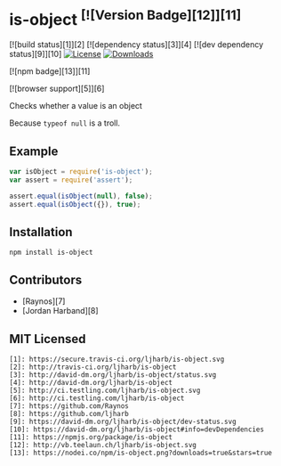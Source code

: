 # is-object <sup>[![Version Badge][12]][11]</sup>

[![build status][1]][2]
[![dependency status][3]][4]
[![dev dependency status][9]][10]
[![License][license-image]][license-url]
[![Downloads][downloads-image]][downloads-url]

[![npm badge][13]][11]

[![browser support][5]][6]

Checks whether a value is an object

Because `typeof null` is a troll.

## Example

```js
var isObject = require('is-object');
var assert = require('assert');

assert.equal(isObject(null), false);
assert.equal(isObject({}), true);
```

## Installation

`npm install is-object`

## Contributors

 - [Raynos][7]
 - [Jordan Harband][8]

## MIT Licensed

	[1]: https://secure.travis-ci.org/ljharb/is-object.svg
	[2]: http://travis-ci.org/ljharb/is-object
	[3]: http://david-dm.org/ljharb/is-object/status.svg
	[4]: http://david-dm.org/ljharb/is-object
	[5]: http://ci.testling.com/ljharb/is-object.svg
	[6]: http://ci.testling.com/ljharb/is-object
	[7]: https://github.com/Raynos
	[8]: https://github.com/ljharb
	[9]: https://david-dm.org/ljharb/is-object/dev-status.svg
	[10]: https://david-dm.org/ljharb/is-object#info=devDependencies
	[11]: https://npmjs.org/package/is-object
	[12]: http://vb.teelaun.ch/ljharb/is-object.svg
	[13]: https://nodei.co/npm/is-object.png?downloads=true&stars=true
[license-image]: http://img.shields.io/npm/l/is-object.svg
[license-url]: LICENSE
[downloads-image]: http://img.shields.io/npm/dm/is-object.svg
[downloads-url]: http://npm-stat.com/charts.html?package=is-object

